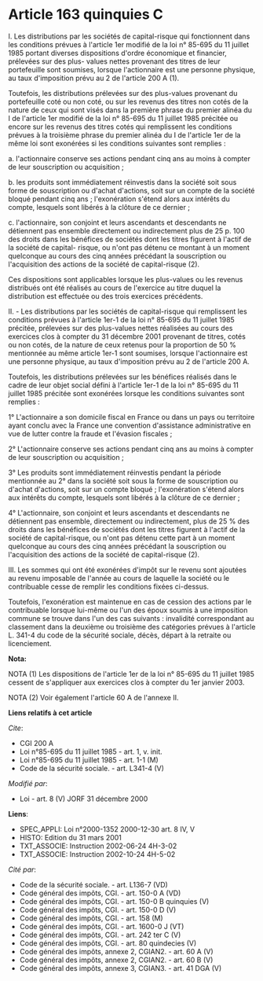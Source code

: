 # Article 163 quinquies C

I. Les distributions par les sociétés de capital-risque qui fonctionnent dans les conditions prévues à l'article 1er modifié
de la loi n° 85-695 du 11 juillet 1985 portant diverses dispositions d'ordre économique et financier, prélevées sur des plus-
values nettes provenant des titres de leur portefeuille sont soumises, lorsque l'actionnaire est une personne physique, au
taux d'imposition prévu au 2 de l'article 200 A (1).

Toutefois, les distributions prélevées sur des plus-values provenant du portefeuille coté ou non coté, ou sur les revenus des
titres non cotés de la nature de ceux qui sont visés dans la première phrase du premier alinéa du I de l'article 1er modifié
de la loi n° 85-695 du 11 juillet 1985 précitée ou encore sur les revenus des titres cotés qui remplissent les conditions
prévues à la troisième phrase du premier alinéa du I de l'article 1er de la même loi sont exonérées si les conditions
suivantes sont remplies :

a. l'actionnaire conserve ses actions pendant cinq ans au moins à compter de leur souscription ou acquisition ;

b.  les produits sont immédiatement réinvestis dans la société soit sous forme de souscription ou d'achat d'actions, soit sur
un compte de la société bloqué pendant cinq ans ; l'exonération s'étend alors aux intérêts du compte, lesquels sont libérés à
la clôture de ce dernier ;

c. l'actionnaire, son conjoint et leurs ascendants et descendants ne détiennent pas ensemble directement ou indirectement
plus de 25 p. 100 des droits dans les bénéfices de sociétés dont les titres figurent à l'actif de la société de capital-
risque, ou n'ont pas détenu ce montant à un moment quelconque au cours des cinq années précédant la souscription ou
l'acquisition des actions de la société de capital-risque (2).

Ces dispositions sont applicables lorsque les plus-values ou les revenus distribués ont été réalisés au cours de l'exercice
au titre duquel la distribution est effectuée ou des trois exercices précédents.

II. - Les distributions par les sociétés de capital-risque qui remplissent les conditions prévues à l'article 1er-1 de la loi
n° 85-695 du 11 juillet 1985 précitée, prélevées sur des plus-values nettes réalisées au cours des exercices clos à compter
du 31 décembre 2001 provenant de titres, cotés ou non cotés, de la nature de ceux retenus pour la proportion de 50 %
mentionnée au même article 1er-1 sont soumises, lorsque l'actionnaire est une personne physique, au taux d'imposition prévu
au 2 de l'article 200 A.

Toutefois, les distributions prélevées sur les bénéfices réalisés dans le cadre de leur objet social défini à l'article 1er-1
de la loi n° 85-695 du 11 juillet 1985 précitée sont exonérées lorsque les conditions suivantes sont remplies :

1° L'actionnaire a son domicile fiscal en France ou dans un pays ou territoire ayant conclu avec la France une convention
d'assistance administrative en vue de lutter contre la fraude et l'évasion fiscales ;

2° L'actionnaire conserve ses actions pendant cinq ans au moins à compter de leur souscription ou acquisition ;

3° Les produits sont immédiatement réinvestis pendant la période mentionnée au 2° dans la société soit sous la forme de
souscription ou d'achat d'actions, soit sur un compte bloqué ; l'exonération s'étend alors aux intérêts du compte, lesquels
sont libérés à la clôture de ce dernier ;

4° L'actionnaire, son conjoint et leurs ascendants et descendants ne détiennent pas ensemble, directement ou indirectement,
plus de 25 % des droits dans les bénéfices de sociétés dont les titres figurent à l'actif de la société de capital-risque, ou
n'ont pas détenu cette part à un moment quelconque au cours des cinq années précédant la souscription ou l'acquisition des
actions de la société de capital-risque (2).

III. Les sommes qui ont été exonérées d'impôt sur le revenu sont ajoutées au revenu imposable de l'année au cours de laquelle
la société ou le contribuable cesse de remplir les conditions fixées ci-dessus.

Toutefois, l'exonération est maintenue en cas de cession des actions par le contribuable lorsque lui-même ou l'un des époux
soumis à une imposition commune se trouve dans l'un des cas suivants : invalidité correspondant au classement dans la
deuxième ou troisième des catégories prévues à l'article L. 341-4 du code de la sécurité sociale, décès, départ à la retraite
ou licenciement.

**Nota:**

NOTA (1) Les dispositions de l'article 1er de la loi n° 85-695 du 11 juillet 1985 cessent de s'appliquer aux exercices clos à
compter du 1er janvier 2003.

NOTA (2) Voir également l'article 60 A de l'annexe II.

**Liens relatifs à cet article**

_Cite_:

  - CGI 200 A
  - Loi n°85-695 du 11 juillet 1985 - art. 1, v. init.
  - Loi n°85-695 du 11 juillet 1985 - art. 1-1 (M)
  - Code de la sécurité sociale. - art. L341-4 (V)

_Modifié par_:

  - Loi - art. 8 (V) JORF 31 décembre 2000

**Liens**:

  - SPEC_APPLI: Loi n°2000-1352 2000-12-30 art. 8 IV, V
  - HISTO: Edition du 31 mars 2001
  - TXT_ASSOCIE: Instruction 2002-06-24 4H-3-02
  - TXT_ASSOCIE: Instruction 2002-10-24 4H-5-02

_Cité par_:

  - Code de la sécurité sociale. - art. L136-7 (VD)
  - Code général des impôts, CGI. - art. 150-0 A (VD)
  - Code général des impôts, CGI. - art. 150-0 B quinquies (V)
  - Code général des impôts, CGI. - art. 150-0 D (V)
  - Code général des impôts, CGI. - art. 158 (M)
  - Code général des impôts, CGI. - art. 1600-0 J (VT)
  - Code général des impôts, CGI. - art. 242 ter C (V)
  - Code général des impôts, CGI. - art. 80 quindecies (V)
  - Code général des impôts, annexe 2, CGIAN2. - art. 60 A (V)
  - Code général des impôts, annexe 2, CGIAN2. - art. 60 B (V)
  - Code général des impôts, annexe 3, CGIAN3. - art. 41 DGA (V)
